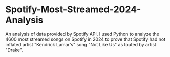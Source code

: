 # Spotify-Most-Streamed-2024-Analysis
An analysis of data provided by Spotify API. I used Python to analyze the 4600 most streamed songs on Spotify in 2024 to prove that Spotify had not inflated artist "Kendrick Lamar's" song "Not Like Us" as touted by artist "Drake".
